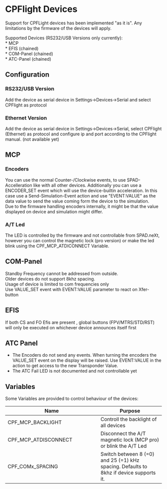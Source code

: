 # CPFlight Devices

Support for CPFLight devices has been implemented "as it is". Any limitations by the firmware of the devices will apply.

Supported Devices (RS232/USB Versions only currently):\
\* MCP\
\* EFIS (chained)\
\* COM-Panel (chained)\
\* ATC-Panel (chained)

## Configuration

### RS232/USB Version

Add the device as serial device in Settings->Devices->Serial and select CPFlight as protocol

### Ethernet Version

Add the device as serial device in Settings->Devices->Serial, select CPFlight (Ethernet) as protocol and configure ip and port according to the CPFlight manual. (not available yet)

## MCP

### Encoders

You can use the normal Counter-/Clockwise events, to use SPAD-Accelleration like with all other devices. Additionally you can use a ENCODER\_SET event which will use the device-builtin acceleration. In this case use a Send-Simulation-Event action and use "EVENT:VALUE" as the data value to send the value coming form the device to the simulation.\
Due to the firmware handling encoders internally, it might  be that the value displayed on device and simulation might differ.

### A/T Led

The LED is controlled by the firmware and not controllable from SPAD.neXt, however you can control the magnetic lock (pro version) or make the led blink using the CPF\_MCP\_ATDICONNECT Variable.

## COM-Panel

Standby Frequency cannot be addressed from outside.\
Older devices do not support 8khz spacing. \
Usage of device is limited to com frequencies only\
Use VALUE\_SET event with EVENT:VALUE parameter to react on Xfer-button

## EFIS

If both CS and FO Efis are present , global buttons (FPV/MTRS/STD/RST) will only be executed on whichever device announces itself first

## ATC Panel

* The Encoders do not send any events. When turning the encoders the  VALUE\_SET event on the display will be raised. Use EVENT:VALUE in the action to get access to the new Transponder Value.
* The ATC Fail LED is not documented and not controllable yet

## Variables

Some Variables are provided to control behaviour of the devices:

<table><thead><tr><th width="283">Name</th><th>Purpose</th></tr></thead><tbody><tr><td>CPF_MCP_BACKLIGHT</td><td>Controll the backlight of all devices</td></tr><tr><td>CPF_MCP_ATDISCONNECT</td><td>Disconnect the A/T magnetic lock (MCP pro) or blink the A/T Led</td></tr><tr><td>CPF_COMx_SPACING</td><td>Switch between 8 (=0) and 25 (=1) kHz spacing. Defaults to 8khz if device supports it.</td></tr></tbody></table>

##
